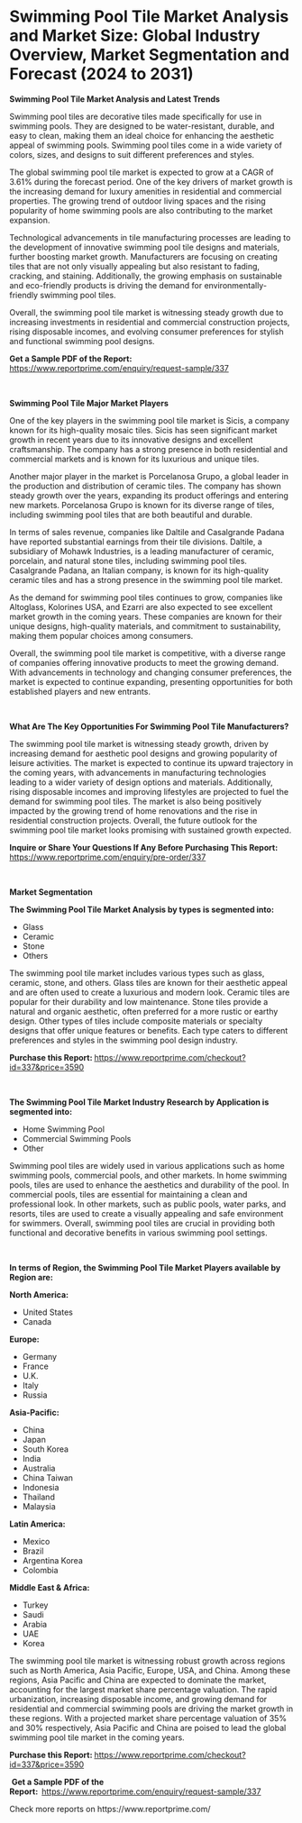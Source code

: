<p><h1>Swimming Pool Tile Market Analysis and Market Size: Global Industry Overview, Market Segmentation and Forecast (2024 to 2031)</h1></p><p><strong>Swimming Pool Tile Market Analysis and Latest Trends</strong></p>
<p><p>Swimming pool tiles are decorative tiles made specifically for use in swimming pools. They are designed to be water-resistant, durable, and easy to clean, making them an ideal choice for enhancing the aesthetic appeal of swimming pools. Swimming pool tiles come in a wide variety of colors, sizes, and designs to suit different preferences and styles.</p><p>The global swimming pool tile market is expected to grow at a CAGR of 3.61% during the forecast period. One of the key drivers of market growth is the increasing demand for luxury amenities in residential and commercial properties. The growing trend of outdoor living spaces and the rising popularity of home swimming pools are also contributing to the market expansion.</p><p>Technological advancements in tile manufacturing processes are leading to the development of innovative swimming pool tile designs and materials, further boosting market growth. Manufacturers are focusing on creating tiles that are not only visually appealing but also resistant to fading, cracking, and staining. Additionally, the growing emphasis on sustainable and eco-friendly products is driving the demand for environmentally-friendly swimming pool tiles.</p><p>Overall, the swimming pool tile market is witnessing steady growth due to increasing investments in residential and commercial construction projects, rising disposable incomes, and evolving consumer preferences for stylish and functional swimming pool designs.</p></p>
<p><strong>Get a Sample PDF of the Report:&nbsp;</strong> <a href="https://www.reportprime.com/enquiry/request-sample/337">https://www.reportprime.com/enquiry/request-sample/337</a></p>
<p>&nbsp;</p>
<p><strong>Swimming Pool Tile Major Market Players</strong></p>
<p><p>One of the key players in the swimming pool tile market is Sicis, a company known for its high-quality mosaic tiles. Sicis has seen significant market growth in recent years due to its innovative designs and excellent craftsmanship. The company has a strong presence in both residential and commercial markets and is known for its luxurious and unique tiles. </p><p>Another major player in the market is Porcelanosa Grupo, a global leader in the production and distribution of ceramic tiles. The company has shown steady growth over the years, expanding its product offerings and entering new markets. Porcelanosa Grupo is known for its diverse range of tiles, including swimming pool tiles that are both beautiful and durable.</p><p>In terms of sales revenue, companies like Daltile and Casalgrande Padana have reported substantial earnings from their tile divisions. Daltile, a subsidiary of Mohawk Industries, is a leading manufacturer of ceramic, porcelain, and natural stone tiles, including swimming pool tiles. Casalgrande Padana, an Italian company, is known for its high-quality ceramic tiles and has a strong presence in the swimming pool tile market.</p><p>As the demand for swimming pool tiles continues to grow, companies like Altoglass, Kolorines USA, and Ezarri are also expected to see excellent market growth in the coming years. These companies are known for their unique designs, high-quality materials, and commitment to sustainability, making them popular choices among consumers.</p><p>Overall, the swimming pool tile market is competitive, with a diverse range of companies offering innovative products to meet the growing demand. With advancements in technology and changing consumer preferences, the market is expected to continue expanding, presenting opportunities for both established players and new entrants.</p></p>
<p>&nbsp;</p>
<p><strong>What Are The Key Opportunities For Swimming Pool Tile Manufacturers?</strong></p>
<p><p>The swimming pool tile market is witnessing steady growth, driven by increasing demand for aesthetic pool designs and growing popularity of leisure activities. The market is expected to continue its upward trajectory in the coming years, with advancements in manufacturing technologies leading to a wider variety of design options and materials. Additionally, rising disposable incomes and improving lifestyles are projected to fuel the demand for swimming pool tiles. The market is also being positively impacted by the growing trend of home renovations and the rise in residential construction projects. Overall, the future outlook for the swimming pool tile market looks promising with sustained growth expected.</p></p>
<p><strong>Inquire or Share Your Questions If Any Before Purchasing This Report:</strong> <a href="https://www.reportprime.com/enquiry/pre-order/337">https://www.reportprime.com/enquiry/pre-order/337</a></p>
<p>&nbsp;</p>
<p><strong>Market Segmentation</strong></p>
<p><strong>The Swimming Pool Tile Market Analysis by types is segmented into:</strong></p>
<p><ul><li>Glass</li><li>Ceramic</li><li>Stone</li><li>Others</li></ul></p>
<p><p>The swimming pool tile market includes various types such as glass, ceramic, stone, and others. Glass tiles are known for their aesthetic appeal and are often used to create a luxurious and modern look. Ceramic tiles are popular for their durability and low maintenance. Stone tiles provide a natural and organic aesthetic, often preferred for a more rustic or earthy design. Other types of tiles include composite materials or specialty designs that offer unique features or benefits. Each type caters to different preferences and styles in the swimming pool design industry.</p></p>
<p><strong>Purchase this Report:&nbsp;</strong><a href="https://www.reportprime.com/checkout?id=337&price=3590">https://www.reportprime.com/checkout?id=337&price=3590</a></p>
<p>&nbsp;</p>
<p><strong>The Swimming Pool Tile Market Industry Research by Application is segmented into:</strong></p>
<p><ul><li>Home Swimming Pool</li><li>Commercial Swimming Pools</li><li>Other</li></ul></p>
<p><p>Swimming pool tiles are widely used in various applications such as home swimming pools, commercial pools, and other markets. In home swimming pools, tiles are used to enhance the aesthetics and durability of the pool. In commercial pools, tiles are essential for maintaining a clean and professional look. In other markets, such as public pools, water parks, and resorts, tiles are used to create a visually appealing and safe environment for swimmers. Overall, swimming pool tiles are crucial in providing both functional and decorative benefits in various swimming pool settings.</p></p>
<p>&nbsp;</p>
<p><strong>In terms of Region, the Swimming Pool Tile Market Players available by Region are:</strong></p>
<p>
    <p> <strong> North America: </strong>
        <ul>
            <li>United States</li>
            <li>Canada</li>
        </ul>
        </p> 
    <p> <strong> Europe: </strong>
        <ul>
            <li>Germany</li>
            <li>France</li>
            <li>U.K.</li>
            <li>Italy</li>
            <li>Russia</li>
        </ul>
        </p> 
    <p> <strong> Asia-Pacific: </strong>
        <ul>
            <li>China</li>
            <li>Japan</li>
            <li>South Korea</li>
            <li>India</li>
            <li>Australia</li>
            <li>China Taiwan</li>
            <li>Indonesia</li>
            <li>Thailand</li>
            <li>Malaysia</li>
        </ul>
        </p> 
    <p> <strong> Latin America: </strong>
        <ul>
            <li>Mexico</li>
            <li>Brazil</li>
            <li>Argentina Korea</li>
            <li>Colombia</li>
        </ul>
        </p> 
    <p> <strong> Middle East & Africa: </strong>
        <ul>
            <li>Turkey</li>
            <li>Saudi</li>
            <li>Arabia</li>
            <li>UAE</li>
            <li>Korea</li>
        </ul>
    </p>
    </p>
<p><p>The swimming pool tile market is witnessing robust growth across regions such as North America, Asia Pacific, Europe, USA, and China. Among these regions, Asia Pacific and China are expected to dominate the market, accounting for the largest market share percentage valuation. The rapid urbanization, increasing disposable income, and growing demand for residential and commercial swimming pools are driving the market growth in these regions. With a projected market share percentage valuation of 35% and 30% respectively, Asia Pacific and China are poised to lead the global swimming pool tile market in the coming years.</p></p>
<p><strong>Purchase this Report: </strong><a href="https://www.reportprime.com/checkout?id=337&price=3590">https://www.reportprime.com/checkout?id=337&price=3590</a></p>
<p>&nbsp;<strong>Get a Sample PDF of the Report:&nbsp;&nbsp;</strong><a href="https://www.reportprime.com/enquiry/request-sample/337">https://www.reportprime.com/enquiry/request-sample/337</a></p>
<p><strong></strong></p>
<p>Check more reports on https://www.reportprime.com/</p>